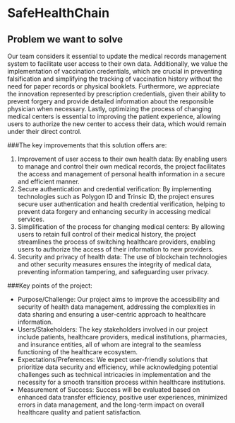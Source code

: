 # SafeHealthChain
## Problem we want to solve

Our team considers it essential to update the medical records management system to facilitate user access to their own data. Additionally, we value the implementation of vaccination credentials, which are crucial in preventing falsification and simplifying the tracking of vaccination history without the need for paper records or physical booklets. Furthermore, we appreciate the innovation represented by prescription credentials, given their ability to prevent forgery and provide detailed information about the responsible physician when necessary. Lastly, optimizing the process of changing medical centers is essential to improving the patient experience, allowing users to authorize the new center to access their data, which would remain under their direct control. 

###The key improvements that this solution offers are:

1. Improvement of user access to their own health data: By enabling users to manage and control their own medical records, the project facilitates the access and management of personal health information in a secure and efficient manner.
2. Secure authentication and credential verification: By implementing technologies such as Polygon ID and Trinsic ID, the project ensures secure user authentication and health credential verification, helping to prevent data forgery and enhancing security in accessing medical services.
3. Simplification of the process for changing medical centers: By allowing users to retain full control of their medical history, the project streamlines the process of switching healthcare providers, enabling users to authorize the access of their information to new providers.
4. Security and privacy of health data: The use of blockchain technologies and other security measures ensures the integrity of medical data, preventing information tampering, and safeguarding user privacy.

###Key points of the project:

- Purpose/Challenge: Our project aims to improve the accessibility and security of health data management, addressing the complexities in data sharing and ensuring a user-centric approach to healthcare information.
- Users/Stakeholders: The key stakeholders involved in our project include patients, healthcare providers, medical institutions, pharmacies, and insurance entities, all of whom are integral to the seamless functioning of the healthcare ecosystem.
- Expectations/Preferences: We expect user-friendly solutions that prioritize data security and efficiency, while acknowledging potential challenges such as technical intricacies in implementation and the necessity for a smooth transition process within healthcare institutions.
- Measurement of Success: Success will be evaluated based on enhanced data transfer efficiency, positive user experiences, minimized errors in data management, and the long-term impact on overall healthcare quality and patient satisfaction.
